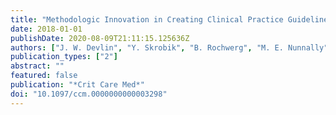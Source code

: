 ```yaml
---
title: "Methodologic Innovation in Creating Clinical Practice Guidelines: Insights From the 2018 Society of Critical Care Medicine Pain, Agitation/Sedation, Delirium, Immobility, and Sleep Disruption Guideline Effort"
date: 2018-01-01
publishDate: 2020-08-09T21:11:15.125636Z
authors: ["J. W. Devlin", "Y. Skrobik", "B. Rochwerg", "M. E. Nunnally", "D. M. Needham", "C. Gelinas", "P. P. Pandharipande", "A. J. C. Slooter", "P. L. Watson", "G. L. Weinhouse", "M. E. Kho", "J. Centofanti", "C. Price", "L. Harmon", "C. J. Misak", "P. D. Flood", "W. Alhazzani"]
publication_types: ["2"]
abstract: ""
featured: false
publication: "*Crit Care Med*"
doi: "10.1097/ccm.0000000000003298"
---
```


